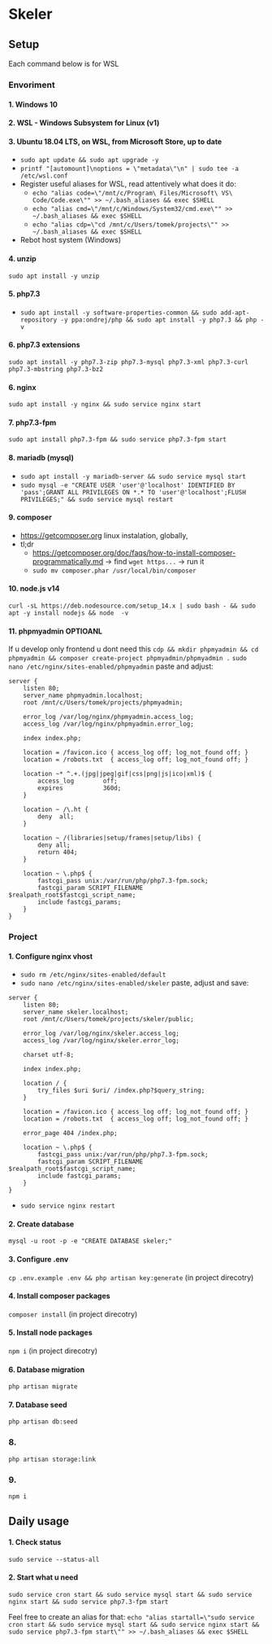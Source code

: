 # Skeler

## Setup

Each command below is for WSL

### Envoriment

#### 1. Windows 10

#### 2. WSL - Windows Subsystem for Linux (v1)

#### 3. Ubuntu 18.04 LTS, on WSL, from Microsoft Store, up to date 
- `sudo apt update && sudo apt upgrade -y`
- `printf "[automount]\noptions = \"metadata\"\n" | sudo tee -a /etc/wsl.conf`
- Register useful aliases for WSL, read attentively what does it do:
    - `echo "alias code=\"/mnt/c/Program\ Files/Microsoft\ VS\ Code/Code.exe\"" >> ~/.bash_aliases && exec $SHELL`
    - `echo "alias cmd=\"/mnt/c/Windows/System32/cmd.exe\"" >> ~/.bash_aliases && exec $SHELL`
    - `echo "alias cdp=\"cd /mnt/c/Users/tomek/projects\"" >> ~/.bash_aliases && exec $SHELL`
- Rebot host system (Windows)

#### 4. unzip
`sudo apt install -y unzip`

#### 5. php7.3
- `sudo apt install -y software-properties-common && sudo add-apt-repository -y ppa:ondrej/php && sudo apt install -y php7.3 && php -v`

#### 6. php7.3 extensions
`sudo apt install -y php7.3-zip php7.3-mysql php7.3-xml php7.3-curl php7.3-mbstring php7.3-bz2`

#### 6. nginx 
`sudo apt install -y nginx && sudo service nginx start`

#### 7. php7.3-fpm
`sudo apt install php7.3-fpm && sudo service php7.3-fpm start`

#### 8. mariadb (mysql)
- `sudo apt install -y mariadb-server && sudo service mysql start`
- `sudo mysql -e "CREATE USER 'user'@'localhost' IDENTIFIED BY 'pass';GRANT ALL PRIVILEGES ON *.* TO 'user'@'localhost';FLUSH PRIVILEGES;" && sudo service mysql restart`

#### 9. composer
- https://getcomposer.org linux instalation, globally,
- tl;dr
    - https://getcomposer.org/doc/faqs/how-to-install-composer-programmatically.md -> find `wget https...` -> run it
    - `sudo mv composer.phar /usr/local/bin/composer`

#### 10. node.js v14
`curl -sL https://deb.nodesource.com/setup_14.x | sudo bash - && sudo apt -y install nodejs && node  -v`

#### 11. phpmyadmin OPTIOANL
If u develop only frontend u dont need this
`cdp && mkdir phpmyadmin && cd phpmyadmin && composer create-project phpmyadmin/phpmyadmin .`
`sudo nano /etc/nginx/sites-enabled/phpmyadmin`
paste and adjust:
```
server {
    listen 80;
    server_name phpmyadmin.localhost;
    root /mnt/c/Users/tomek/projects/phpmyadmin;

    error_log /var/log/nginx/phpmyadmin.access_log;
    access_log /var/log/nginx/phpmyadmin.error_log;

    index index.php;

    location = /favicon.ico { access_log off; log_not_found off; }
    location = /robots.txt  { access_log off; log_not_found off; }

    location ~* ^.+.(jpg|jpeg|gif|css|png|js|ico|xml)$ {
        access_log        off;
        expires           360d;
    }

    location ~ /\.ht {
        deny  all;
    }

    location ~ /(libraries|setup/frames|setup/libs) {
        deny all;
        return 404;
    }

    location ~ \.php$ {
        fastcgi_pass unix:/var/run/php/php7.3-fpm.sock;
        fastcgi_param SCRIPT_FILENAME $realpath_root$fastcgi_script_name;
        include fastcgi_params;
    }
}
```

### Project

#### 1. Configure nginx vhost
- `sudo rm /etc/nginx/sites-enabled/default`
- `sudo nano /etc/nginx/sites-enabled/skeler`
paste, adjust and save:
```
server {
    listen 80;
    server_name skeler.localhost;
    root /mnt/c/Users/tomek/projects/skeler/public;

    error_log /var/log/nginx/skeler.access_log;
    access_log /var/log/nginx/skeler.error_log;

    charset utf-8;

    index index.php;

    location / {
        try_files $uri $uri/ /index.php?$query_string;
    }

    location = /favicon.ico { access_log off; log_not_found off; }
    location = /robots.txt  { access_log off; log_not_found off; }

    error_page 404 /index.php;

    location ~ \.php$ {
        fastcgi_pass unix:/var/run/php/php7.3-fpm.sock;
        fastcgi_param SCRIPT_FILENAME $realpath_root$fastcgi_script_name;
        include fastcgi_params;
    }
}
```
- `sudo service nginx restart`

#### 2. Create database 
`mysql -u root -p -e "CREATE DATABASE skeler;"`

#### 3. Configure .env 
`cp .env.example .env && php artisan key:generate` (in project direcotry)

#### 4. Install composer packages
`composer install` (in project direcotry)

#### 5. Install node packages
`npm i` (in project direcotry)

#### 6. Database migration
`php artisan migrate`

#### 7. Database seed
`php artisan db:seed`

### 8. 
`php artisan storage:link`

### 9. 
`npm i`

## Daily usage

#### 1. Check status
`sudo service --status-all`

#### 2. Start what u need 
`sudo service cron start && sudo service mysql start && sudo service nginx start && sudo service php7.3-fpm start`

Feel free to create an alias for that:
`echo "alias startall=\"sudo service cron start && sudo service mysql start && sudo service nginx start && sudo service php7.3-fpm start\"" >> ~/.bash_aliases && exec $SHELL`
